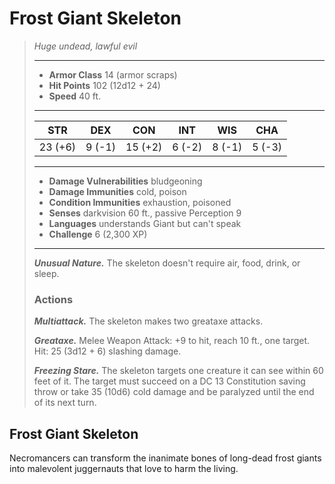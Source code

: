 # Frost Giant Skeleton
>*Huge undead, lawful evil*
>___
>- **Armor Class** 14 (armor scraps)
>- **Hit Points** 102 (12d12 + 24)
>- **Speed** 40 ft.
>___
>|STR|DEX|CON|INT|WIS|CHA|
>|:---:|:---:|:---:|:---:|:---:|:---:|
>|23 (+6)|9 (-1)|15 (+2)|6 (-2)|8 (-1)|5 (-3)|
>___
>- **Damage Vulnerabilities** bludgeoning
>- **Damage Immunities** cold, poison
>- **Condition Immunities** exhaustion, poisoned
>- **Senses** darkvision 60 ft., passive Perception 9
>- **Languages** understands Giant but can't speak
>- **Challenge** 6 (2,300 XP)
>___
>***Unusual Nature.*** The skeleton doesn't require air, food, drink, or sleep.  
>
>### Actions
>***Multiattack.*** The skeleton makes two greataxe attacks.  
>
>***Greataxe.*** Melee Weapon Attack: +9 to hit, reach 10 ft., one target. Hit: 25 (3d12 + 6) slashing damage.  
>
>***Freezing Stare.*** The skeleton targets one creature it can see within 60 feet of it. The target must succeed on a DC 13 Constitution saving throw or take 35 (10d6) cold damage and be paralyzed until the end of its next turn.
## Frost Giant Skeleton
Necromancers can transform the inanimate bones of long-dead frost giants into malevolent juggernauts that love to harm the living.